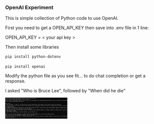 ### OpenAI Experiment ###
This is simple collection of Python code to use OpenAI.

First you need to get a OPEN_API_KEY then save into .env file in 1 line:

OPEN_API_KEY = < your api key >

Then install some libraries
```
pip install python-dotenv

pip install openai
```


Modify the python file as you see fit... to do chat completion or get a response.

I asked "Who is Bruce Lee", followed by "When did he die"

<img src="screenshot/image1.png" width="200">
